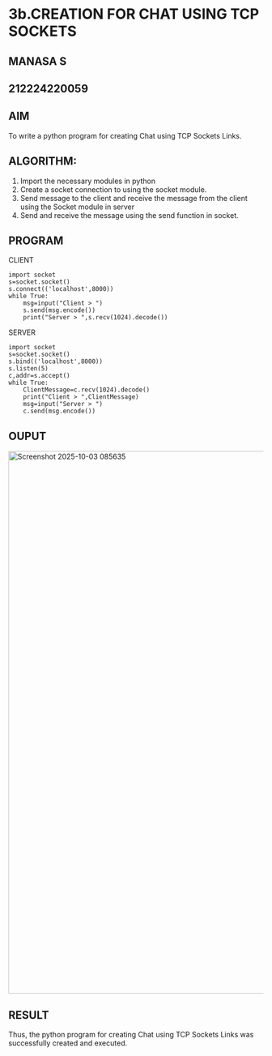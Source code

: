 # 3b.CREATION FOR CHAT USING TCP SOCKETS
## MANASA S
## 212224220059
## AIM
To write a python program for creating Chat using TCP Sockets Links.
## ALGORITHM:
1. Import the necessary modules in python
2. Create a socket connection to using the socket module.
3. Send message to the client and receive the message from the client using the Socket module in
 server
4. Send and receive the message using the send function in socket.
## PROGRAM
CLIENT 
```
import socket
s=socket.socket()
s.connect(('localhost',8000))
while True:
    msg=input("Client > ")
    s.send(msg.encode())
    print("Server > ",s.recv(1024).decode())
```
SERVER
```
import socket
s=socket.socket()
s.bind(('localhost',8000))
s.listen(5)
c,addr=s.accept()
while True:
    ClientMessage=c.recv(1024).decode()
    print("Client > ",ClientMessage)
    msg=input("Server > ")
    c.send(msg.encode())
```
## OUPUT
<img width="1699" height="1071" alt="Screenshot 2025-10-03 085635" src="https://github.com/user-attachments/assets/c66b32a4-8894-4a77-900d-053b96cc5579" />

## RESULT
Thus, the python program for creating Chat using TCP Sockets Links was successfully 
created and executed.
